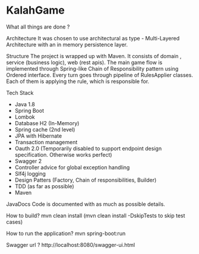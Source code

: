 # KalahGame

What all things are done ?

Architecture
It was chosen to use architectural as type - Multi-Layered Architecture with an in memory persistence layer.

Structure
The project is wrapped up with Maven. It consists of domain , service (business logic), web (rest apis). 
The main game flow is implemented through Spring-like Chain of Responsibility pattern using Ordered interface.
Every turn goes through pipeline of RulesApplier classes. Each of them is applying the rule, which is responsible for.

Tech Stack
* Java 1.8
* Spring Boot
* Lombok
* Database H2 (In-Memory)
* Spring cache (2nd level)
* JPA with Hibernate
* Transaction management
* Oauth 2.0 (Temporarily disabled to support endpoint design specification. Otherwise works perfect)
* Swagger 2
* Controller advice for global exception handling
* Slf4j logging
* Design Patters (Factory, Chain of responsibilities, Builder)
* TDD (as far as possible)
* Maven

JavaDocs
Code is documented with as much as possible details. 

How to build?
mvn clean install (mvn clean install -DskipTests to skip test cases)

How to run the application?
mvn spring-boot:run

Swagger url ?
http://localhost:8080/swagger-ui.html






